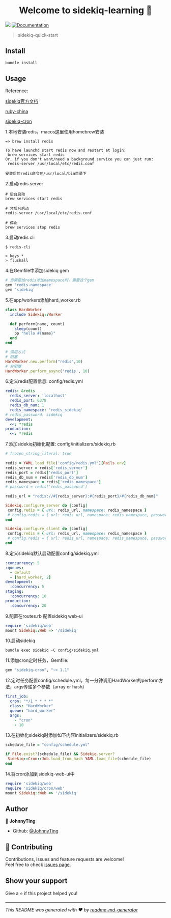 <h1 align="center">Welcome to sidekiq-learning 👋</h1>
<p>
  <img src="https://img.shields.io/badge/version-1.0.0-blue.svg?cacheSeconds=2592000" />
  <a href="https://github.com/JohnnyTing/sidekiq-learning/blob/master/README.md">
    <img alt="Documentation" src="https://img.shields.io/badge/documentation-yes-brightgreen.svg" target="_blank" />
  </a>
</p>

> sidekiq-quick-start

## Install

```sh
bundle install
```
## Usage
Reference: 

[sidekiq官方文档](https://github.com/mperham/sidekiq/wiki)

[ruby-china](https://ruby-china.org/topics/19891)

[sidekiq-cron](https://github.com/ondrejbartas/sidekiq-cron)

1.本地安装redis，macos这里使用homebrew安装

```shell
=> brew install redis

To have launchd start redis now and restart at login:
 brew services start redis
Or, if you don't want/need a background service you can just run:
 redis-server /usr/local/etc/redis.conf
 
安装后的redis命令在/usr/local/bin目录下
```

2.启动redis server

```shell
# 后台启动
brew services start redis

# 非后台启动
redis-server /usr/local/etc/redis.conf

# 停止
brew services stop redis
```

3.启动redis cli

```shell
$ redis-cli

> keys *
> flushall
```

4.在Gemfile中添加sidekiq gem

```ruby
# 当需要给redis添加namespace时，需要这个gem
gem 'redis-namespace'
gem 'sidekiq'
```

5.在app/workers添加hard_worker.rb

```ruby
class HardWorker
  include Sidekiq::Worker
  
  def perform(name, count)
    sleep(count)
    pp "hello #{name}"
  end
end

# 调用方式
# 阻塞
HardWorker.new.perform("redis",10)
# 非阻塞
HardWorker.perform_async('redis', 10)
```

6.定义redis配置信息: config/redis.yml

```yml
redis: &redis
  redis_server: 'localhost'
  redis_port: 6378
  redis_db_num: 1
  redis_namespace: 'redis_sidekiq'
# redis_password: sidekiq
development:
  <<: *redis
production:
  <<: *redis
```

7.添加sidekiq初始化配置: config/initializers/sidekiq.rb

```ruby
# frozen_string_literal: true
 
redis = YAML.load_file('config/redis.yml')[Rails.env]
redis_server = redis['redis_server']
redis_port = redis['redis_port']
redis_db_num = redis['redis_db_num']
redis_namespace = redis['redis_namespace']
# password = redis['redis_password']
 
redis_url = "redis://#{redis_server}:#{redis_port}/#{redis_db_num}"

Sidekiq.configure_server do |config|
 config.redis = { url: redis_url, namespace: redis_namespace }
 # config.redis = { url: redis_url, namespace: redis_namespace, password: password }
end

Sidekiq.configure_client do |config|
 config.redis = { url: redis_url, namespace: redis_namespace }
 # config.redis = { url: redis_url, namespace: redis_namespace, password: password }
end

```

8.定义sidekiq默认启动配置config/sidekiq.yml

```yml
:concurrency: 5
:queues:
  - default
  - [hard_worker, 2]
development:
  :concurrency: 5
staging:
  :concurrency: 10
production:
  :concurrency: 20
```

9.配置在routes.rb 配置sidekiq web-ui

```ruby
require 'sidekiq/web'
mount Sidekiq::Web => '/sidekiq'
```

10.启动sidekiq

```shell
bundle exec sidekiq -C config/sidekiq.yml
```

11.添加cron定时任务，Gemfile:

```ruby
gem "sidekiq-cron", "~> 1.1"
```

12.定时任务配置config/schedule.yml，每一分钟调用HardWorker的perform方法，args传递多个参数（array or hash）

```yml
first_job:
  cron: "*/1 * * * *"
  class: "HardWorker"
  queue: "hard_worker"
  args:
    - "cron"
    - 10
```

13.在初始化sidekiq时添加如下内容initializers/sidekiq.rb

```ruby
schedule_file = "config/schedule.yml"

if File.exist?(schedule_file) && Sidekiq.server?
 Sidekiq::Cron::Job.load_from_hash YAML.load_file(schedule_file)
end
```

14.将cron添加到sidekiq-web-ui中

```ruby
require 'sidekiq/web'
require 'sidekiq/cron/web'
mount Sidekiq::Web => '/sidekiq'
```

## Author

👤 **JohnnyTing**

* Github: [@JohnnyTing](https://github.com/JohnnyTing)

## 🤝 Contributing

Contributions, issues and feature requests are welcome!<br />Feel free to check [issues page](https://github.com/JohnnyTing/sidekiq-learning/issues).

## Show your support

Give a ⭐️ if this project helped you!

***
_This README was generated with ❤️ by [readme-md-generator](https://github.com/kefranabg/readme-md-generator)_
